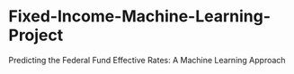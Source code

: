 # Fixed-Income-Machine-Learning-Project
Predicting the Federal Fund Effective Rates: A Machine Learning Approach
